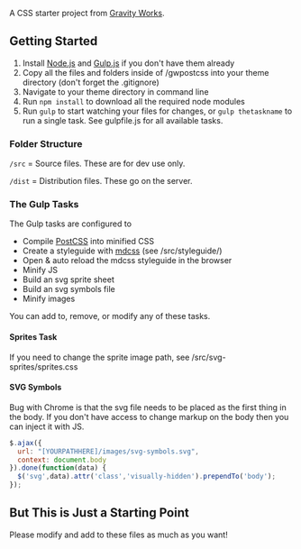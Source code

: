 A CSS starter project from [Gravity Works](http://www.gravityworksdesign.com/).

## Getting Started
1. Install [Node.js](https://nodejs.org/en/) and [Gulp.js](http://gulpjs.com/) if you don't have them already
2. Copy all the files and folders inside of /gwpostcss into your theme directory (don't forget the .gitignore)
3. Navigate to your theme directory in command line
4. Run `npm install` to download all the required node modules
5. Run `gulp` to start watching your files for changes, or `gulp thetaskname` to run a single task. See gulpfile.js for all available tasks.

### Folder Structure
`/src` = Source files. These are for dev use only.

`/dist` = Distribution files. These go on the server.

### The Gulp Tasks
The Gulp tasks are configured to

* Compile [PostCSS](https://github.com/postcss/postcss) into minified CSS
* Create a styleguide with [mdcss](https://github.com/jonathantneal/mdcss) (see /src/styleguide/)
* Open & auto reload the mdcss styleguide in the browser
* Minify JS
* Build an svg sprite sheet
* Build an svg symbols file
* Minify images

You can add to, remove, or modify any of these tasks. 

#### Sprites Task
If you need to change the sprite image path, see /src/svg-sprites/sprites.css

#### SVG Symbols
Bug with Chrome is that the svg file needs to be placed as the first thing in the body. If you don't have access to change markup on the body then you can inject it with JS.

```javascript
$.ajax({
  url: "[YOURPATHHERE]/images/svg-symbols.svg",
  context: document.body
}).done(function(data) {
  $('svg',data).attr('class','visually-hidden').prependTo('body');
});
```

## But This is Just a Starting Point
Please modify and add to these files as much as you want!
